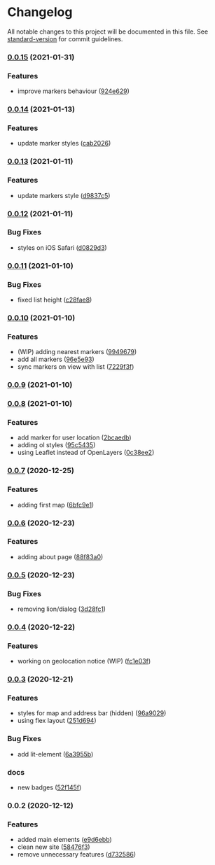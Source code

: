 # Changelog

All notable changes to this project will be documented in this file. See [standard-version](https://github.com/conventional-changelog/standard-version) for commit guidelines.

### [0.0.15](https://github.com/jdvivar/masa-madre/compare/v0.0.14...v0.0.15) (2021-01-31)


### Features

* improve markers behaviour ([924e629](https://github.com/jdvivar/masa-madre/commit/924e629515a6e68136c7c5d1ccb3df2eee71c8c3))

### [0.0.14](https://github.com/jdvivar/masa-madre/compare/v0.0.13...v0.0.14) (2021-01-13)


### Features

* update marker styles ([cab2026](https://github.com/jdvivar/masa-madre/commit/cab2026c0ca4ed4b8d2721f0084e96dc2caf0f05))

### [0.0.13](https://github.com/jdvivar/masa-madre/compare/v0.0.12...v0.0.13) (2021-01-11)


### Features

* update markers style ([d9837c5](https://github.com/jdvivar/masa-madre/commit/d9837c54245af3140d77963e5cbefad3997f7e8f))

### [0.0.12](https://github.com/jdvivar/masa-madre/compare/v0.0.11...v0.0.12) (2021-01-11)


### Bug Fixes

* styles on iOS Safari ([d0829d3](https://github.com/jdvivar/masa-madre/commit/d0829d339cc324c1adc1ea739ae433d526f4ec34))

### [0.0.11](https://github.com/jdvivar/masa-madre/compare/v0.0.10...v0.0.11) (2021-01-10)


### Bug Fixes

* fixed list height ([c28fae8](https://github.com/jdvivar/masa-madre/commit/c28fae8f52b55e2536d587f4817c5fd0171bac01))

### [0.0.10](https://github.com/jdvivar/masa-madre/compare/v0.0.9...v0.0.10) (2021-01-10)


### Features

* (WIP) adding nearest markers ([9949679](https://github.com/jdvivar/masa-madre/commit/99496793b2cc5c235d4f7829ea00a261489e891d))
* add all markers ([96e5e93](https://github.com/jdvivar/masa-madre/commit/96e5e93dcfe36634e9232a2fb5131a6bc95ede4e))
* sync markers on view with list ([7229f3f](https://github.com/jdvivar/masa-madre/commit/7229f3f2c011bd5879fd20990a8986ceeacde55d))

### [0.0.9](https://github.com/jdvivar/masa-madre/compare/v0.0.8...v0.0.9) (2021-01-10)

### [0.0.8](https://github.com/jdvivar/masa-madre/compare/v0.0.7...v0.0.8) (2021-01-10)


### Features

* add marker for user location ([2bcaedb](https://github.com/jdvivar/masa-madre/commit/2bcaedbbe843b0d2910cd4cdc76a075b3714af4a))
* adding ol styles ([95c5435](https://github.com/jdvivar/masa-madre/commit/95c54351dd27136044da5a8e7422c7a66e6b3385))
* using Leaflet instead of OpenLayers ([0c38ee2](https://github.com/jdvivar/masa-madre/commit/0c38ee2a668624b9f8722fa20275af4a23545b3a))

### [0.0.7](https://github.com/jdvivar/masa-madre/compare/v0.0.6...v0.0.7) (2020-12-25)


### Features

* adding first map ([6bfc9e1](https://github.com/jdvivar/masa-madre/commit/6bfc9e1f5304ae3f21171a38ef884b1a44f9ea43))

### [0.0.6](https://github.com/jdvivar/masa-madre/compare/v0.0.5...v0.0.6) (2020-12-23)


### Features

* adding about page ([88f83a0](https://github.com/jdvivar/masa-madre/commit/88f83a004ba80d28f296611c9135c0c7d3f8112a))

### [0.0.5](https://github.com/jdvivar/masa-madre/compare/v0.0.4...v0.0.5) (2020-12-23)


### Bug Fixes

* removing lion/dialog ([3d28fc1](https://github.com/jdvivar/masa-madre/commit/3d28fc118f5c54ac2ac8f6e64743a7047eddef34))

### [0.0.4](https://github.com/jdvivar/masa-madre/compare/v0.0.3...v0.0.4) (2020-12-22)


### Features

* working on geolocation notice (WIP) ([fc1e03f](https://github.com/jdvivar/masa-madre/commit/fc1e03f852fa05c86d9351cf7afe5b3a2caa01fc))

### [0.0.3](https://github.com/jdvivar/masa-madre/compare/v0.0.2...v0.0.3) (2020-12-21)


### Features

* styles for map and address bar (hidden) ([96a9029](https://github.com/jdvivar/masa-madre/commit/96a9029ca9e7d0004f1c231c19001879394d6822))
* using flex layout ([251d694](https://github.com/jdvivar/masa-madre/commit/251d694f5fe803cfe731c6fe3013dea91cae1fe2))


### Bug Fixes

* add lit-element ([6a3955b](https://github.com/jdvivar/masa-madre/commit/6a3955b328c3e499c0ea2d281b004d7686887bc7))


### docs

* new badges ([52f145f](https://github.com/jdvivar/masa-madre/commit/52f145fac688c1438a9ddff461c2a14ef546fa61))

### 0.0.2 (2020-12-12)


### Features

* added main elements ([e9d6ebb](https://github.com/jdvivar/masa-madre/commit/e9d6ebb782f26d0de106244b759a3f8c92ac22de))
* clean new site ([58476f3](https://github.com/jdvivar/masa-madre/commit/58476f3c756e74de41684c2ec605a4303c8eb7fe))
* remove unnecessary features ([d732586](https://github.com/jdvivar/masa-madre/commit/d732586b936d845a5c10bf00c5b9a98369508824))
